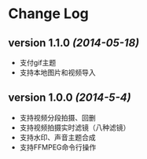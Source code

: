 Change Log
==========

version 1.1.0 *(2014-05-18)*
---------------------------

 * 支付gif主题
 * 支持本地图片和视频导入

version 1.0.0 *(2014-5-4)*
---------------------------

 * 支持视频分段拍摄、回删
 * 支持视频拍摄实时滤镜（八种滤镜）
 * 支持水印、声音主题合成
 * 支持FFMPEG命令行操作
